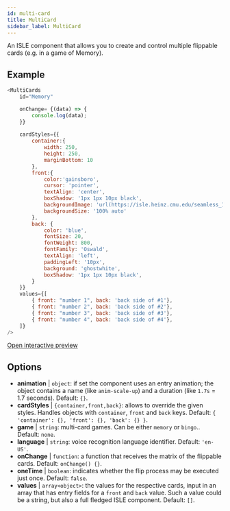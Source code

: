 ```yaml
---
id: multi-card 
title: MultiCard
sidebar_label: MultiCard
---
```


An ISLE component that allows you to create and control multiple flippable cards (e.g. in a game of Memory).

## Example

``` js
<MultiCards
    id="Memory"

    onChange= {(data) => {
        console.log(data);
    }}
    
    cardStyles={{
        container:{
            width: 250,
            height: 250,
            marginBottom: 10
        },
        front:{
            color:'gainsboro',
            cursor: 'pointer',
            textAlign: 'center',
            boxShadow: '1px 1px 10px black',
            backgroundImage: 'url(https://isle.heinz.cmu.edu/seamless_1543575455035.png)',
            backgroundSize: '100% auto'
        },
        back: {
            color: 'blue',
            fontSize: 20,
            fontWeight: 800,
            fontFamily: 'Oswald',
            textAlign: 'left',
            paddingLeft: '10px',
            background: 'ghostwhite',
            boxShadow: '1px 1px 10px black',
        }
    }}
    values={[
        { front: "number 1", back: 'back side of #1'},
        { front: "number 2", back: 'back side of #2'},
        { front: "number 3", back: 'back side of #3'},
        { front: "number 4", back: 'back side of #4'},
    ]}
/>
``` 

[Open interactive preview](https://isle.heinz.cmu.edu/components/multi-cards/)

## Options

* __animation__ | `object`: if set the component uses an entry animation; the object contains a name (like `anim-scale-up`) and a duration (like `1.7s` = 1.7 seconds). Default: `{}`.
* __cardStyles__ | `{container,front,back}`: allows to override the given styles. Handles objects with  `container`, `front` and `back` keys. Default: `{
  'container': {},
  'front': {},
  'back': {}
}`.
* __game__ | `string`: multi-card games. Can be either `memory` or `bingo`.. Default: `none`.
* __language__ | `string`: voice recognition language identifier. Default: `'en-US'`.
* __onChange__ | `function`: a function that receives the matrix of the flippable cards. Default: `onChange() {}`.
* __oneTime__ | `boolean`: indicates whether the flip process may be executed just once. Default: `false`.
* __values__ | `array<object>`: the values for the respective cards, input in an array that has entry fields for a `front` and `back` value. Such a value could be a string, but also a full fledged ISLE component. Default: `[]`.
